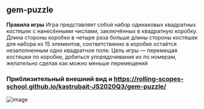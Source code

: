 ## gem-puzzle

**Правила игры**  Игра представляет собой набор одинаковых квадратных костяшек с нанесёнными числами, заключённых в квадратную коробку. Длина стороны коробки в четыре раза больше длины стороны костяшек для набора из 15 элементов, соответственно в коробке остаётся незаполненным одно квадратное поле. Цель игры — перемещая костяшки по коробке, добиться упорядочивания их по номерам, желательно сделав как можно меньше перемещений

### Приблизительный внешний вид и https://rolling-scopes-school.github.io/kastrubait-JS2020Q3/gem-puzzle/
![image](https://user-images.githubusercontent.com/60570588/99514436-cf085980-299c-11eb-96a1-881ec3a1438d.png)
